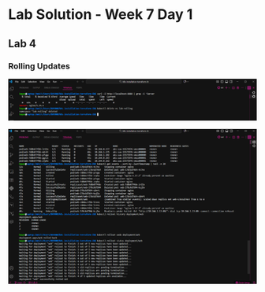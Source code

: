 # Lab Solution - Week 7 Day 1
## Lab 4
### Rolling Updates


![Screenshot 2025-10-13 191330](./Screenshot%202025-10-13%20191330.png)

![Screenshot 2025-10-13 191351](./Screenshot%202025-10-13%20191351.png)

